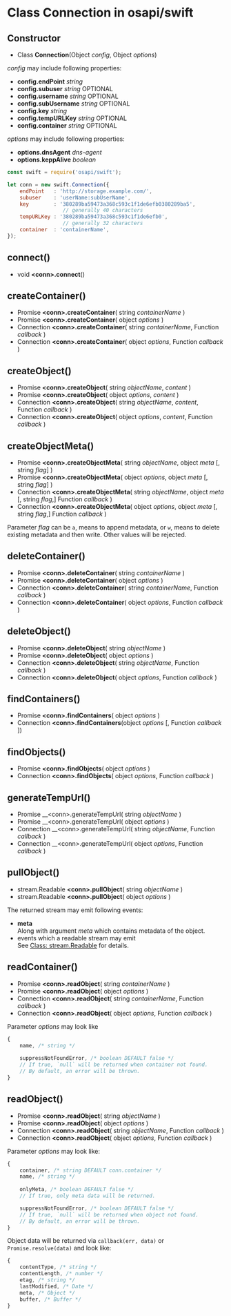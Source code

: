 #	Class Connection in osapi/swift

##	Constructor

*	Class __Connection__(Object *config*, Object *options*)

*config* may include following properties:
*	__config.endPoint__ *string*
*	__config.subuser__ *string* OPTIONAL
*	__config.username__ *string* OPTIONAL
*	__config.subUsername__ *string* OPTIONAL
*	__config.key__ *string*
*	__config.tempURLKey__ *string* OPTIONAL
*	__config.container__ *string* OPTIONAL

*options* may include following properties:
*	__options.dnsAgent__ *dns-agent*
*	__options.keppAlive__ *boolean* 

```javascript
const swift = require('osapi/swift');

let conn = new swift.Connection({
	endPoint   : 'http://storage.example.com/',
	subuser    : 'userName:subUserName',
	key        : '380289ba59473a368c593c1f1de6efb0380289ba5',
	              // generally 40 characters 
	tempURLKey : '380289ba59473a368c593c1f1de6efb0', 
	              // generally 32 characters
	container  : 'containerName',
});
```

##	connect()

*	void __\<conn\>.connect__()

##	createContainer()

*	Promise __\<conn\>.createContainer__( string *containerName* )
*	Promise __\<conn\>.createContainer__( object *options* )
*	Connection __\<conn\>.createContainer__( string *containerName*, Function *callback* )
*	Connection __\<conn\>.createContainer__( object *options*, Function *callback* )

##	createObject()

*	Promise __\<conn\>.createObject__( string *objectName*, *content* )
*	Promise __\<conn\>.createObject__( object *options*, *content* )
*	Connection __\<conn\>.createObject__( string *objectName*, *content*, Function *callback* )
*	Connection __\<conn\>.createObject__( object *options*, *content*, Function *callback* )

##	createObjectMeta()

*	Promise __\<conn\>.createObjectMeta__( string *objectName*, object *meta* [, string *flag*] )
*	Promise __\<conn\>.createObjectMeta__( object *options*, object *meta* [, string *flag*] )
*	Connection __\<conn\>.createObjectMeta__( string *objectName*, object *meta* [, string *flag*,] Function *callback* )
*	Connection __\<conn\>.createObjectMeta__( object *options*, object *meta* [, string *flag*,] Function *callback* )

Parameter *flag* can be `a`, means to append metadata, or `w`, means to delete existing metadata and then write. Other values will be rejected.

##	deleteContainer()

*	Promise __\<conn\>.deleteContainer__( string *containerName* )
*	Promise __\<conn\>.deleteContainer__( object *options* )
*	Connection __\<conn\>.deleteContainer__( string *containerName*, Function *callback* )
*	Connection __\<conn\>.deleteContainer__( object *options*, Function *callback* )

##	deleteObject()

*	Promise __\<conn\>.deleteObject__( string *objectName* )
*	Promise __\<conn\>.deleteObject__( object *options* )
*	Connection __\<conn\>.deleteObject__( string *objectName*, Function *callback* )
*	Connection __\<conn\>.deleteObject__( object *options*, Function *callback* )

##	findContainers()

*	Promise __\<conn\>.findContainers__( object *options* )
*	Connection __\<conn\>.findContainers__(object *options* [, Function *callback* ])

##	findObjects()

*	Promise __\<conn\>.findObjects__( object *options* )
*	Connection __\<conn\>.findObjects__( object *options*, Function *callback* )

##	generateTempUrl()

*	Promise __\<conn\>.generateTempUrl( string *objectName* )
*	Promise __\<conn\>.generateTempUrl( object *options* )
*	Connection __\<conn\>.generateTempUrl( string *objectName*, Function *callback* )
*	Connection __\<conn\>.generateTempUrl( object *options*, Function *callback* )

##	pullObject()

*	stream.Readable __\<conn\>.pullObject__( string *objectName* )
*	stream.Readable __\<conn\>.pullObject__( object *options* )

The returned stream may emit following events:
-	__meta__  
	Along with argument *meta* which contains metadata of the object. 
-	events which a readable stream may emit  
	See [Class: stream.Readable](https://nodejs.org/dist/latest/docs/api/stream.html#stream_class_stream_readable) for details.

##	readContainer()

*	Promise __\<conn\>.readObject__( string *containerName* )
*	Promise __\<conn\>.readObject__( object *options* )
*	Connection __\<conn\>.readObject__( string *containerName*, Function *callback* )
*	Connection __\<conn\>.readObject__( object *options*, Function *callback* )

Parameter *options* may look like
```javascript
{
	name, /* string */
	
	suppressNotFoundError, /* boolean DEFAULT false */
	// If true, `null` will be returned when container not found.
	// By default, an error will be thrown.
}
```

##	readObject()

*	Promise __\<conn\>.readObject__( string *objectName* )
*	Promise __\<conn\>.readObject__( object *options* )
*	Connection __\<conn\>.readObject__( string *objectName*, Function *callback* )
*	Connection __\<conn\>.readObject__( object *options*, Function *callback* )

Parameter *options* may look like:
```javascript
{
	container, /* string DEFAULT conn.container */
	name, /* string */
	
	onlyMeta, /* boolean DEFAULT false */
	// If true, only meta data will be returned.

	suppressNotFoundError, /* boolean DEFAULT false */
	// If true, `null` will be returned when object not found.
	// By default, an error will be thrown.
}
```

Object data will be returned via `callback(err, data)` or `Promise.resolve(data)` and look like:
```javascript
{
	contentType, /* string */
	contentLength, /* number */
	etag, /* string */
	lastModified, /* Date */
	meta, /* Object */
	buffer, /* Buffer */
}
```
